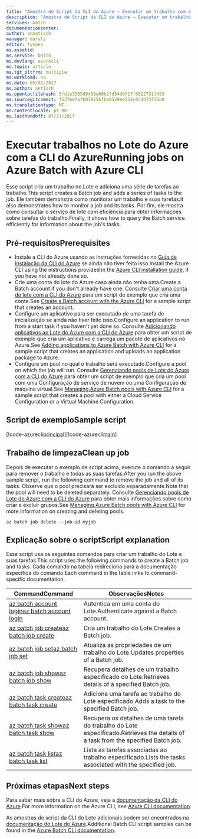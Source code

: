 ```yaml
---
title: "Amostra de Script da CLI do Azure – Executar um trabalho com o Lote | Microsoft Docs"
description: "Amostra de Script da CLI do Azure – Executar um trabalho com o Lote"
services: batch
documentationcenter: 
author: annatisch
manager: daryls
editor: tysonn
ms.assetid: 
ms.service: batch
ms.devlang: azurecli
ms.topic: article
ms.tgt_pltfrm: multiple
ms.workload: na
ms.date: 05/02/2017
ms.author: antisch
ms.openlocfilehash: 5fe1e3595d9459e60b2fd54d6f17f6822731f453
ms.sourcegitcommit: f537befafb079256fba0529ee554c034d73f36b0
ms.translationtype: MT
ms.contentlocale: pt-BR
ms.lasthandoff: 07/11/2017
---
```

# <a name="running-jobs-on-azure-batch-with-azure-cli"></a><span data-ttu-id="c625b-103">Executar trabalhos no Lote do Azure com a CLI do Azure</span><span class="sxs-lookup"><span data-stu-id="c625b-103">Running jobs on Azure Batch with Azure CLI</span></span>

<span data-ttu-id="c625b-104">Esse script cria um trabalho no Lote e adiciona uma série de tarefas ao trabalho.</span><span class="sxs-lookup"><span data-stu-id="c625b-104">This script creates a Batch job and adds a series of tasks to the job.</span></span> <span data-ttu-id="c625b-105">Ele também demonstra como monitorar um trabalho e suas tarefas.</span><span class="sxs-lookup"><span data-stu-id="c625b-105">It also demonstrates how to monitor a job and its tasks.</span></span> <span data-ttu-id="c625b-106">Por fim, ele mostra como consultar o serviço de lote com eficiência para obter informações sobre tarefas do trabalho.</span><span class="sxs-lookup"><span data-stu-id="c625b-106">Finally, it shows how to query the Batch service efficiently for information about the job's tasks.</span></span>

## <a name="prerequisites"></a><span data-ttu-id="c625b-107">Pré-requisitos</span><span class="sxs-lookup"><span data-stu-id="c625b-107">Prerequisites</span></span>

- <span data-ttu-id="c625b-108">Instale a CLI do Azure usando as instruções fornecidas no [Guia de instalação da CLI do Azure](https://docs.microsoft.com/cli/azure/install-azure-cli) se ainda não tiver feito isso.</span><span class="sxs-lookup"><span data-stu-id="c625b-108">Install the Azure CLI using the instructions provided in the [Azure CLI installation guide](https://docs.microsoft.com/cli/azure/install-azure-cli), if you have not already done so.</span></span>
- <span data-ttu-id="c625b-109">Crie uma conta do lote do Azure caso ainda não tenha uma.</span><span class="sxs-lookup"><span data-stu-id="c625b-109">Create a Batch account if you don't already have one.</span></span> <span data-ttu-id="c625b-110">Consulte [Criar uma conta do lote com a CLI do Azure](https://docs.microsoft.com/azure/batch/scripts/batch-cli-sample-create-account) para um script de exemplo que cria uma conta.</span><span class="sxs-lookup"><span data-stu-id="c625b-110">See [Create a Batch account with the Azure CLI](https://docs.microsoft.com/azure/batch/scripts/batch-cli-sample-create-account) for a sample script that creates an account.</span></span>
- <span data-ttu-id="c625b-111">Configure um aplicativo para ser executado de uma tarefa de inicialização se ainda não tiver feito isso.</span><span class="sxs-lookup"><span data-stu-id="c625b-111">Configure an application to run from a start task if you haven't yet done so.</span></span> <span data-ttu-id="c625b-112">Consulte [Adicionando aplicativos ao Lote do Azure com a CLI do Azure](https://docs.microsoft.com/azure/batch/scripts/batch-cli-sample-add-application) para obter um script de exemplo que cria um aplicativo e carrega um pacote de aplicativos no Azure.</span><span class="sxs-lookup"><span data-stu-id="c625b-112">See [Adding applications to Azure Batch with Azure CLI](https://docs.microsoft.com/azure/batch/scripts/batch-cli-sample-add-application) for a sample script that creates an application and uploads an application package to Azure.</span></span>
- <span data-ttu-id="c625b-113">Configure um pool no qual o trabalho será executado.</span><span class="sxs-lookup"><span data-stu-id="c625b-113">Configure a pool on which the job will run.</span></span> <span data-ttu-id="c625b-114">Consulte [Gerenciando pools de Lote do Azure com a CLI do Azure](https://docs.microsoft.com/azure/batch/batch-cli-sample-manage-pool) para obter um script de exemplo que cria um pool com uma Configuração de serviço de nuvem ou uma Configuração de máquina virtual.</span><span class="sxs-lookup"><span data-stu-id="c625b-114">See [Managing Azure Batch pools with Azure CLI](https://docs.microsoft.com/azure/batch/batch-cli-sample-manage-pool) for a sample script that creates a pool with either a Cloud Service Configuration or a Virtual Machine Configuration.</span></span>

## <a name="sample-script"></a><span data-ttu-id="c625b-115">Script de exemplo</span><span class="sxs-lookup"><span data-stu-id="c625b-115">Sample script</span></span>

<span data-ttu-id="c625b-116">[!code-azurecli[principal](../../../cli_scripts/batch/run-job/run-job.sh "Executar trabalhos")]</span><span class="sxs-lookup"><span data-stu-id="c625b-116">[!code-azurecli[main](../../../cli_scripts/batch/run-job/run-job.sh "Run Job")]</span></span>

## <a name="clean-up-job"></a><span data-ttu-id="c625b-117">Trabalho de limpeza</span><span class="sxs-lookup"><span data-stu-id="c625b-117">Clean up job</span></span>

<span data-ttu-id="c625b-118">Depois de executar o exemplo de script acima, execute o comando a seguir para remover o trabalho e todas as suas tarefas.</span><span class="sxs-lookup"><span data-stu-id="c625b-118">After you run the above sample script, run the following command to remove the job and all of its tasks.</span></span> <span data-ttu-id="c625b-119">Observe que o pool precisará ser excluído separadamente.</span><span class="sxs-lookup"><span data-stu-id="c625b-119">Note that the pool will need to be deleted separately.</span></span> <span data-ttu-id="c625b-120">Consulte [Gerenciando pools de Lote do Azure com a CLI do Azure](./batch-cli-sample-manage-pool.md) para obter mais informações sobre como criar e excluir grupos.</span><span class="sxs-lookup"><span data-stu-id="c625b-120">See [Managing Azure Batch pools with Azure CLI](./batch-cli-sample-manage-pool.md) for more information on creating and deleting pools.</span></span>

```azurecli
az batch job delete --job-id myjob
```

## <a name="script-explanation"></a><span data-ttu-id="c625b-121">Explicação sobre o script</span><span class="sxs-lookup"><span data-stu-id="c625b-121">Script explanation</span></span>

<span data-ttu-id="c625b-122">Esse script usa os seguintes comandos para criar um trabalho do Lote e suas tarefas.</span><span class="sxs-lookup"><span data-stu-id="c625b-122">This script uses the following commands to create a Batch job and tasks.</span></span> <span data-ttu-id="c625b-123">Cada comando na tabela redireciona para a documentação específica do comando.</span><span class="sxs-lookup"><span data-stu-id="c625b-123">Each command in the table links to command-specific documentation.</span></span>

| <span data-ttu-id="c625b-124">Command</span><span class="sxs-lookup"><span data-stu-id="c625b-124">Command</span></span> | <span data-ttu-id="c625b-125">Observações</span><span class="sxs-lookup"><span data-stu-id="c625b-125">Notes</span></span> |
|---|---|
| [<span data-ttu-id="c625b-126">az batch account login</span><span class="sxs-lookup"><span data-stu-id="c625b-126">az batch account login</span></span>](https://docs.microsoft.com/cli/azure/batch/account#login) | <span data-ttu-id="c625b-127">Autentica em uma conta do Lote.</span><span class="sxs-lookup"><span data-stu-id="c625b-127">Authenticate against a Batch account.</span></span>  |
| [<span data-ttu-id="c625b-128">az batch job create</span><span class="sxs-lookup"><span data-stu-id="c625b-128">az batch job create</span></span>](https://docs.microsoft.com/cli/azure/batch/job#create) | <span data-ttu-id="c625b-129">Cria um trabalho do Lote.</span><span class="sxs-lookup"><span data-stu-id="c625b-129">Creates a Batch job.</span></span>  |
| [<span data-ttu-id="c625b-130">az batch job set</span><span class="sxs-lookup"><span data-stu-id="c625b-130">az batch job set</span></span>](https://docs.microsoft.com/cli/azure/batch/job#set) | <span data-ttu-id="c625b-131">Atualiza as propriedades de um trabalho do Lote.</span><span class="sxs-lookup"><span data-stu-id="c625b-131">Updates properties of a Batch job.</span></span>  |
| [<span data-ttu-id="c625b-132">az batch job show</span><span class="sxs-lookup"><span data-stu-id="c625b-132">az batch job show</span></span>](https://docs.microsoft.com/cli/azure/batch/job#show) | <span data-ttu-id="c625b-133">Recupera detalhes de um trabalho especificado do Lote.</span><span class="sxs-lookup"><span data-stu-id="c625b-133">Retrieves details of a specified Batch job.</span></span>  |
| [<span data-ttu-id="c625b-134">az batch task create</span><span class="sxs-lookup"><span data-stu-id="c625b-134">az batch task create</span></span>](https://docs.microsoft.com/cli/azure/batch/task#create) | <span data-ttu-id="c625b-135">Adiciona uma tarefa ao trabalho do Lote especificado.</span><span class="sxs-lookup"><span data-stu-id="c625b-135">Adds a task to the specified Batch job.</span></span>  |
| [<span data-ttu-id="c625b-136">az batch task show</span><span class="sxs-lookup"><span data-stu-id="c625b-136">az batch task show</span></span>](https://docs.microsoft.com/cli/azure/batch/task#show) | <span data-ttu-id="c625b-137">Recupera os detalhes de uma tarefa do trabalho do Lote especificado.</span><span class="sxs-lookup"><span data-stu-id="c625b-137">Retrieves the details of a task from the specified Batch job.</span></span>  |
| [<span data-ttu-id="c625b-138">az batch task list</span><span class="sxs-lookup"><span data-stu-id="c625b-138">az batch task list</span></span>](https://docs.microsoft.com/cli/azure/batch/task#list) | <span data-ttu-id="c625b-139">Lista as tarefas associadas ao trabalho especificado.</span><span class="sxs-lookup"><span data-stu-id="c625b-139">Lists the tasks associated with the specified job.</span></span>  |

## <a name="next-steps"></a><span data-ttu-id="c625b-140">Próximas etapas</span><span class="sxs-lookup"><span data-stu-id="c625b-140">Next steps</span></span>

<span data-ttu-id="c625b-141">Para saber mais sobre a CLI do Azure, veja a [documentação da CLI do Azure](https://docs.microsoft.com/cli/azure/overview).</span><span class="sxs-lookup"><span data-stu-id="c625b-141">For more information on the Azure CLI, see [Azure CLI documentation](https://docs.microsoft.com/cli/azure/overview).</span></span>

<span data-ttu-id="c625b-142">As amostras de script da CLI do Lote adicionais podem ser encontrados na [documentação do Lote do Azure](../batch-cli-samples.md).</span><span class="sxs-lookup"><span data-stu-id="c625b-142">Additional Batch CLI script samples can be found in the [Azure Batch CLI documentation](../batch-cli-samples.md).</span></span>
